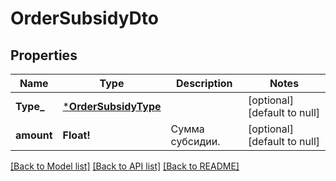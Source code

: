 # OrderSubsidyDto

## Properties
Name | Type | Description | Notes
------------ | ------------- | ------------- | -------------
**Type_** | [***OrderSubsidyType**](OrderSubsidyType.md) |  | [optional] [default to null]
**amount** | **Float!** | Сумма субсидии. | [optional] [default to null]

[[Back to Model list]](../README.md#documentation-for-models) [[Back to API list]](../README.md#documentation-for-api-endpoints) [[Back to README]](../README.md)


